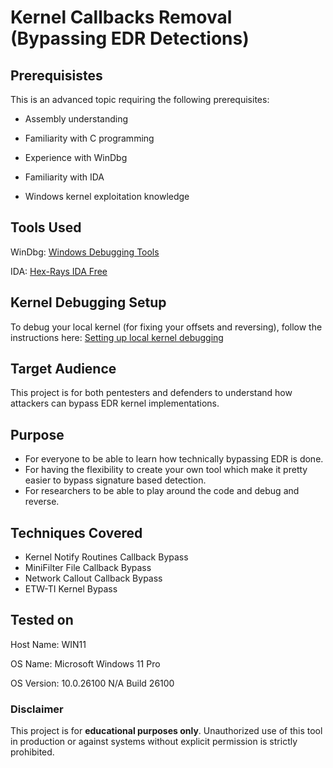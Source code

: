 # Kernel Callbacks Removal (Bypassing EDR Detections)

## Prerequisistes

This is an advanced topic requiring the following prerequisites:

- Assembly understanding

- Familiarity with C programming

- Experience with WinDbg

- Familiarity with IDA

- Windows kernel exploitation knowledge

## Tools Used

WinDbg: [Windows Debugging Tools](https://learn.microsoft.com/en-us/windows-hardware/drivers/debugger/)

IDA: [Hex-Rays IDA Free](https://hex-rays.com/ida-free)

## Kernel Debugging Setup

To debug your local kernel (for fixing your offsets and reversing), follow the instructions here: [Setting up local kernel debugging](https://learn.microsoft.com/en-us/windows-hardware/drivers/debugger/setting-up-local-kernel-debugging-of-a-single-computer-manually)

## Target Audience

This project is for both pentesters and defenders to understand how attackers can bypass EDR kernel implementations.

## Purpose

- For everyone to be able to learn how technically bypassing EDR is done.
- For having the flexibility to create your own tool which make it pretty easier to bypass signature based detection.
- For researchers to be able to play around the code and debug and reverse.

## Techniques Covered

- Kernel Notify Routines Callback Bypass
- MiniFilter File Callback Bypass
- Network Callout Callback Bypass
- ETW-TI Kernel Bypass

## Tested on
Host Name:                     WIN11

OS Name:                       Microsoft Windows 11 Pro

OS Version:                    10.0.26100 N/A Build 26100

### Disclaimer
This project is for **educational purposes only**. Unauthorized use of this tool in production or against systems without explicit permission is strictly prohibited.
